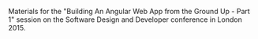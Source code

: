 Materials for the "Building An Angular Web App from the Ground Up - Part 1" session on the Software Design and Developer conference in London 2015.
